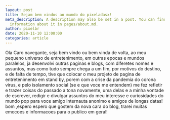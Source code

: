 ```yaml
---
layout: post
title: Sejam bem vindos ao mundo do pixeladasx!
meta_description: A description may also be set in a post. You can find more
  information about it in pages/about.md.
author: pixelbr
date: 2020-11-10 12:00:00
categories: article
---
```


Ola Caro navegante, seja bem vindo ou bem vinda de volta, ao meu pequeno universo de entretenimento, em outras epocas e mundos paralelos, ja desenvolvi outras paginas e blogs, com diferetes nomes e assuntos, mas como tudo sempre chega a um fim, por motivos do destino, e de falta de tempo, tive que colocar o meu projeto de pagina de entretenimento em stand by, porem com a crise da pandemia do corona virus, e pelo isolamento social (se e que voce me entendem) me fez refletir e trazer coisas do passado a tona novamente, uma delas e a minha vontade de escrever, redigir e divulgar assuntos do meu interesse e curiosidades do mundo pop para voce amigo internauta anonimo e amigos de longas datas! bom ,espero espero que gostem da nova cara do blog, trarei muitas emocoes e informacoes para o publico em geral!
